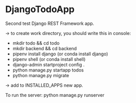 # DjangoTodoApp
Second test Django REST Framework app.

-> to create work directory, you should write this in console:

+ mkdir todo && cd todo
+ mkdir backend && cd backend
+ pipenv install django (or conda install django)
+ pipenv shell (or conda install shell)
+ django-admin startproject config .
+ python manage.py startapp todos
+ python manage.py migrate

-> add to INSTALLED_APPS new app.



To run the server: python manage.py runserver

